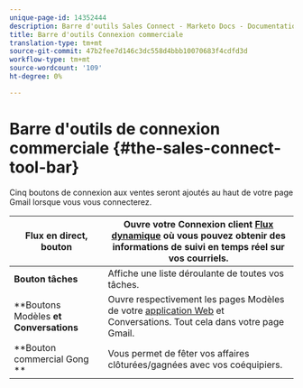 ```yaml
---
unique-page-id: 14352444
description: Barre d'outils Sales Connect - Marketo Docs - Documentation sur les produits
title: Barre d'outils Connexion commerciale
translation-type: tm+mt
source-git-commit: 47b2fee7d146c3dc558d4bbb10070683f4cdfd3d
workflow-type: tm+mt
source-wordcount: '109'
ht-degree: 0%

---
```



# Barre d&#39;outils de connexion commerciale {#the-sales-connect-tool-bar}

Cinq boutons de connexion aux ventes seront ajoutés au haut de votre page Gmail lorsque vous vous connecterez.

| **Flux en direct, bouton** | Ouvre votre Connexion client [Flux dynamique](http://toutapp.com/next#live) où vous pouvez obtenir des informations de suivi en temps réel sur vos courriels. |
|---|---|
| **Bouton tâches** | Affiche une liste déroulante de toutes vos tâches. |
| **Boutons Modèles **et Conversations** | Ouvre respectivement les pages Modèles de votre [application Web](http://toutapp.com/login) et Conversations. Tout cela dans votre page Gmail. |
| **Bouton commercial Gong ** | Vous permet de fêter vos affaires clôturées/gagnées avec vos coéquipiers. |

